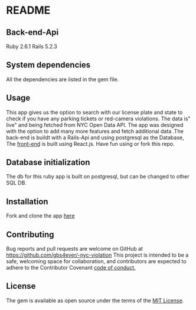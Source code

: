 # README




## Back-end-Api
Ruby 2.6.1
Rails 5.2.3

## System dependencies
All the dependencies are listed in the gem file.

## Usage

This app gives us the option to search with our license plate and state to check if you have any parking tickets or red-camera violations. The data is" live" and being fetched from NYC Open Data  API. The app was designed with the option to add many more features and fetch additional data .The back-end is buildt with a Rails-Api and using  postgresql as the Database, The [front-end](https://github.com/gbs4ever/nyc-client-side)  is built using React.js. Have fun using or fork this repo.  


## Database initialization
 The db  for this ruby app is built on postgresql, but can be changed to other SQL DB.

## Installation
  Fork  and clone the app [here](https://github.com/gbs4ever/-nyc-violation) 

## Contributing

Bug reports and pull requests are welcome on GitHub at https://github.com/gbs4ever/-nyc-violation
This project is intended to be a safe, welcoming space for collaboration, and contributors are expected to adhere to the Contributor Covenant [code of conduct.](https://www.contributor-covenant.org/)

## License

The gem is available as open source under the terms of the [MIT License](https://opensource.org/licenses/MIT).
